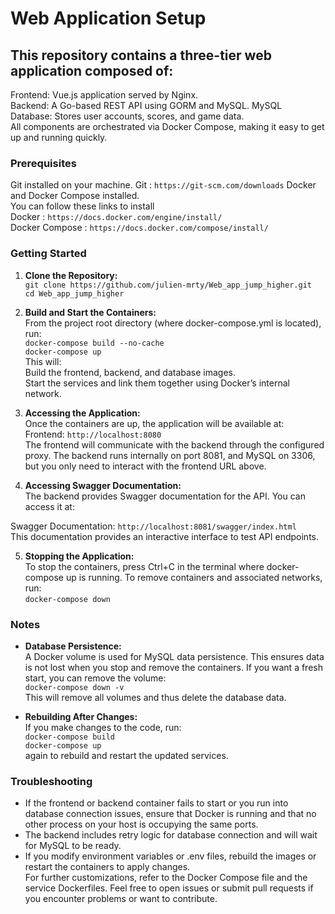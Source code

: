 # Web Application Setup
## This repository contains a three-tier web application composed of:

Frontend: Vue.js application served by Nginx.<br />
Backend: A Go-based REST API using GORM and MySQL.
MySQL Database: Stores user accounts, scores, and game data.<br />
All components are orchestrated via Docker Compose, making it easy to get up and running quickly.<br />

### Prerequisites<br />
Git installed on your machine.
Git : `https://git-scm.com/downloads`
Docker and Docker Compose installed. <br />
You can follow these links to install <br />
Docker : `https://docs.docker.com/engine/install/`<br />
Docker Compose : `https://docs.docker.com/compose/install/`<br />

### Getting Started

1) **Clone the Repository:**<br />
`git clone https://github.com/julien-mrty/Web_app_jump_higher.git`<br />
`cd Web_app_jump_higher`<br />

2) **Build and Start the Containers:**<br />
From the project root directory (where docker-compose.yml is located), run:<br />
`docker-compose build --no-cache`<br />
`docker-compose up`<br />
This will:<br />
Build the frontend, backend, and database images.<br />
Start the services and link them together using Docker’s internal network.<br />

3) **Accessing the Application:**<br />
Once the containers are up, the application will be available at:<br />
Frontend: `http://localhost:8080` <br />
The frontend will communicate with the backend through the configured proxy. The backend runs internally on port 8081, and MySQL on 3306, but you only need to interact with the frontend URL above.

4) **Accessing Swagger Documentation:**<br />
The backend provides Swagger documentation for the API. You can access it at:<br />

Swagger Documentation: `http://localhost:8081/swagger/index.html`<br />
This documentation provides an interactive interface to test API endpoints.<br />

5) **Stopping the Application:**<br />
To stop the containers, press Ctrl+C in the terminal where docker-compose up is running. To remove containers and associated networks, run:<br />
`docker-compose down`<br />

### Notes
- **Database Persistence:**<br />
A Docker volume is used for MySQL data persistence. This ensures data is not lost when you stop and remove the containers. If you want a fresh start, you can remove the volume:<br />
`docker-compose down -v`<br />
This will remove all volumes and thus delete the database data.<br />

- **Rebuilding After Changes:**<br />
If you make changes to the code, run:<br />
`docker-compose build`<br />
`docker-compose up`<br />
again to rebuild and restart the updated services.<br />

### Troubleshooting
- If the frontend or backend container fails to start or you run into database connection issues, ensure that Docker is running and that no other process on your host is occupying the same ports.<br />
- The backend includes retry logic for database connection and will wait for MySQL to be ready.<br />
- If you modify environment variables or .env files, rebuild the images or restart the containers to apply changes.<br />
For further customizations, refer to the Docker Compose file and the service Dockerfiles. Feel free to open issues or submit pull requests if you encounter problems or want to contribute.<br />
